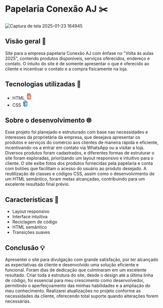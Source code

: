 # Papelaria Conexão AJ ✂️ 

![Captura de tela 2025-01-23 164945](https://github.com/user-attachments/assets/8fc7d9ce-c5ec-4600-b35b-016e6df7dbc8)

## Visão geral 🔦
Site para a empresa papelaria Conexão AJ com ênfase no "Volta às aulas 2025", contendo produtos disponíveis, serviços oferecidos, endereço e contato. O intuito do site é de somente apresentar o que é oferecido ao cliente e incentivar o contato e a compra fisicamente na loja. 

## Tecnologias utilizadas :wrench:
- HTML <img src="https://raw.githubusercontent.com/devicons/devicon/master/icons/html5/html5-original-wordmark.svg" alt="html5" width="20" height="20"/>
- CSS <img src="https://raw.githubusercontent.com/devicons/devicon/master/icons/css3/css3-original-wordmark.svg" alt="css3" width="20" height="20"/>

## Sobre o desenvolvimento 🌐
Esse projeto foi planejado e estruturado com base nas necessidades e interesses da proprietária da empresa, que desejava apresentar os produtos e serviços do comércio aos clientes de maneira rápida e eficiente, incentivando-os a entrar em contato via WhatsApp ou a visitar a loja. Diversos produtos foram cadastrados, e diferentes formas de estruturar o site foram exploradas, priorizando um layout responsivo e intuitivo para o cliente. O site exibe fotos dos produtos fornecidas pela papelaria e conta com botões que facilitam o acesso do usuário ao produto desejado. A reutilização de classes e códigos CSS, assim como o desenvolvimento de um HTML semântico, foram metas alcançadas, contribuindo para um excelente resultado final prévio. 

## Características 📝
- Layout responsivo
- Interface intuitiva
- Reciclagem de código
- HTML semântico
- Transições suaves

## Conclusão 💡
Apresentei o site para divulgação com grande satisfação, por ter alcançado as expectativas da cliente e desenvolvido uma solução eficiente e funcional. Foram dias de dedicação que culminaram em um excelente resultado. Criar toda a estrutura do site, desde o design até a última linha de código, foi essencial para meu crescimento como desenvolvedor, permitindo o aperfeiçoamento das minhas habilidades e a ampliação do meu conhecimento. Realizarei atualizações no projeto conforme as necessidades da cliente, oferecendo total suporte quando alterações forem necessárias.
